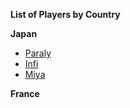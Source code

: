 ******List of Players by Country******

****Japan****

- [Paraly](/players/japanese/paraly.md)
- [Infi](/japanese/infi.md)
- [Miya](/japanese/miya.md)

****France****
